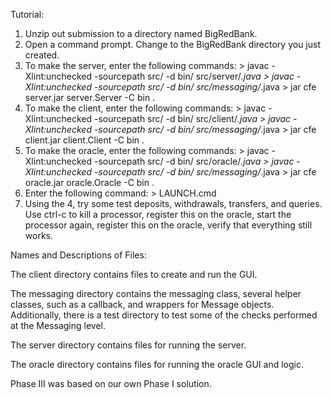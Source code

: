 Tutorial:

1. Unzip out submission to a directory named BigRedBank.
2. Open a command prompt. Change to the BigRedBank directory you just created.
3. To make the server, enter the following commands:
        > javac -Xlint:unchecked -sourcepath src/ -d bin/ src/server/*.java
        > javac -Xlint:unchecked -sourcepath src/ -d bin/ src/messaging/*.java
        > jar cfe server.jar server.Server -C bin .
4. To make the client, enter the following commands:
        > javac -Xlint:unchecked -sourcepath src/ -d bin/ src/client/*.java
        > javac -Xlint:unchecked -sourcepath src/ -d bin/ src/messaging/*.java
        > jar cfe client.jar client.Client -C bin .
5. To make the oracle, enter the following commands:
        > javac -Xlint:unchecked -sourcepath src/ -d bin/ src/oracle/*.java
        > javac -Xlint:unchecked -sourcepath src/ -d bin/ src/messaging/*.java
        > jar cfe oracle.jar oracle.Oracle -C bin .
6. Enter the following command:
        > LAUNCH.cmd
7. Using the 4, try some test deposits, withdrawals, transfers, and queries.
   Use ctrl-c to kill a processor, register this on the oracle, start the 
   processor again, register this on the oracle, verify that everything still works.


Names and Descriptions of Files:

The client directory contains files to create and run the GUI. 

The messaging directory contains the messaging class, several helper classes,
such as a callback, and wrappers for Message objects. Additionally, there is a
test directory to test some of the checks performed at the Messaging level.

The server directory contains files for running the server.

The oracle directory contains files for running the oracle GUI and logic.

Phase III was based on our own Phase I solution.
